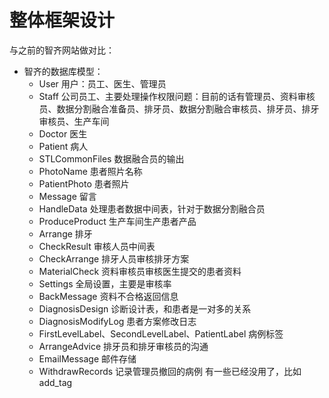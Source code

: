 # 整体框架设计

与之前的智齐网站做对比：
* 智齐的数据库模型：
    * User 用户：员工、医生、管理员
    * Staff 公司员工、主要处理操作权限问题：目前的话有管理员、资料审核员、数据分割融合准备员、排牙员、数据分割融合审核员、排牙员、排牙审核员、生产车间
    * Doctor 医生
    * Patient 病人
    * STLCommonFiles 数据融合员的输出
    * PhotoName 患者照片名称
    * PatientPhoto 患者照片
    * Message 留言
    * HandleData 处理患者数据中间表，针对于数据分割融合员
    * ProduceProduct 生产车间生产患者产品
    * Arrange 排牙
    * CheckResult 审核人员中间表
    * CheckArrange 排牙人员审核排牙方案
    * MaterialCheck 资料审核员审核医生提交的患者资料
    * Settings 全局设置，主要是审核率
    * BackMessage 资料不合格返回信息
    * DiagnosisDesign 诊断设计表，和患者是一对多的关系
    * DiagnosisModifyLog 患者方案修改日志
    * FirstLevelLabel、SecondLevelLabel、PatientLabel 病例标签
    * ArrangeAdvice 排牙员和排牙审核员的沟通
    * EmailMessage 邮件存储
    * WithdrawRecords 记录管理员撤回的病例
    有一些已经没用了，比如add_tag